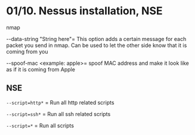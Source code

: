 # 01/10. Nessus installation, NSE

nmap&#x20;

\--data-string "String here"= This option adds a certain message for each packet you send in nmap. Can be used to let the other side know that it is coming from you

\--spoof-mac \<example: apple>= spoof MAC address and make it look like as if it is coming from Apple

## NSE

`--script=http*` = Run all http related scripts

`--script=ssh*` = Run all ssh related scripts

`--script=*` = Run all scripts
